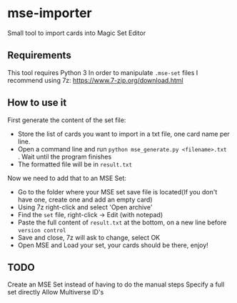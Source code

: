 # mse-importer
Small tool to import cards into Magic Set Editor

## Requirements
This tool requires Python 3
In order to manipulate `.mse-set` files I recommend using 7z: https://www.7-zip.org/download.html  

## How to use it
First generate the content of the set file:
- Store the list of cards you want to import in a txt file, one card name per line.
- Open a command line and run  `python mse_generate.py <filename>.txt `
. Wait until the program finishes
- The formatted file will be in `result.txt`

Now we need to add that to an MSE Set:
- Go to the folder where your MSE set save file  is located(If you don't have one, create one and add an empty card)
- Using 7z right-click and select 'Open archive'
- Find the `set` file, right-click -> Edit (with notepad)
- Paste the full content of `result.txt` at the bottom, on a new line before `version control`
- Save and close, 7z will ask to change, select OK
- Open MSE and Load your set, your cards should be there, enjoy!

## TODO
Create an MSE Set instead of having to do the manual steps
Specify a full set directly
Allow Multiverse ID's
